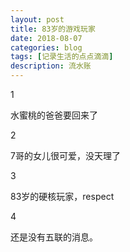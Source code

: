 ```yaml
---
layout: post
title: 83岁的游戏玩家
date: 2018-08-07
categories: blog
tags: [记录生活的点点滴滴]
description: 流水账
---
```


1 

水蜜桃的爸爸要回来了

2

7哥的女儿很可爱，没天理了

3

83岁的硬核玩家，respect

4

还是没有五联的消息。